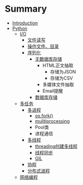 # Summary

* [Introduction](README.md)
* [Python](chapter1.md)
  * [I/O](chapter1/io.md)
    * [文件读写](chapter1/io/wen-jian-du-xie.md)
    * [操作文件、目录](chapter1/io/cao-zuo-wen-jian-3001-mu-lu.md)
    * [序列化](chapter1/io/xu-lie-hua.md)
      * [无数据库存储](chapter1/io/xu-lie-hua/wu-shu-ju-ku-cun-chu.md)
        * HTML正文抽取
          * 存储为JSON
          * 存储为CSV
        * 多媒体文件抽取
        * Email提醒
      * [数据库存储](chapter1/io/xu-lie-hua/shu-ju-ku-cun-chu.md)
  * [多任务](chapter1/duo-ren-wu.md)
    * [多进程](chapter1/duo-ren-wu/duo-jin-cheng.md)
      * [os.fork\(\)](chapter1/duo-ren-wu/duo-jin-cheng/osfork.md)
      * [mulitiprocessing](chapter1/duo-ren-wu/duo-jin-cheng/mulitiprocessing.md)
      * Pool类
      * 进程通信
    * [多线程](chapter1/duo-ren-wu/xian-cheng.md)
      * [threading创建多线程](chapter1/duo-ren-wu/xian-cheng/threadingchuang-jian-duo-xian-cheng.md)
      * [线程同步](chapter1/duo-ren-wu/xian-cheng/xian-cheng-tong-bu.md)
      * [GIL](chapter1/duo-ren-wu/xian-cheng/gil.md)
    * [协程](chapter1/duo-ren-wu/xie-cheng.md)
    * [分布式进程](chapter1/duo-ren-wu/fen-bu-shi-jin-cheng.md)
  * [网络编程](chapter1/wang-luo-bian-cheng.md)

